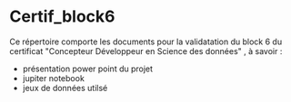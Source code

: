 # Certif_block6

Ce répertoire comporte les documents pour la validatation du block 6 du certificat "Concepteur Développeur en Science des données"  , à savoir :
  - présentation power point du projet
  - jupiter notebook
  - jeux de données utilsé
